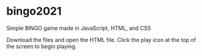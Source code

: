 # bingo2021
Simple BINGO game made in JavaScript, HTML, and CSS

Download the files and open the HTML file. Click the play icon at the top of the screen to begin playing.
